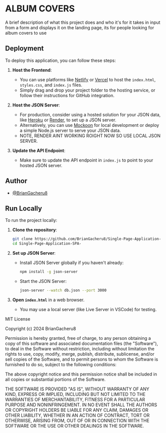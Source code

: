 # ALBUM COVERS

A brief description of what this project does and who it's for
it takes in input from a form and displays it on the landing page, its for people looking for album covers to use


## Deployment

To deploy this application, you can follow these steps:

1. **Host the Frontend**:
   - You can use platforms like [Netlify](https://www.netlify.com/) or [Vercel](https://vercel.com/) to host the `index.html`, `styles.css`, and `index.js` files.
   - Simply drag and drop your project folder to the hosting service, or follow their instructions for GitHub integration.

2. **Host the JSON Server**:
   - For production, consider using a hosted solution for your JSON data, like [Heroku](https://www.heroku.com/) or [Render](https://render.com/), to set up a JSON server.
   - Alternatively, you can use [Mockoon](https://mockoon.com/) for local development or deploy a simple Node.js server to serve your JSON data.
   - NOTE, RENDER AINT WORKING ROIGHT NOW SO USE LOCAL JSON SERVER.

3. **Update the API Endpoint**:
   - Make sure to update the API endpoint in `index.js` to point to your hosted JSON server.



## Author

- [@BrianGacheru8](https://github.com/BrianGacheru8)


## Run Locally
To run the project locally:

1. **Clone the repository**:
    ```bash
    git clone https://github.com/BrianGacheru8/Single-Page-Application-SPA-.git
    cd Single-Page-Application-SPA-
    ```

2. **Set up JSON Server**:
   - Install JSON Server globally if you haven't already:
     ```bash
     npm install -g json-server
     ```
   - Start the JSON Server:
     ```bash
     json-server --watch db.json --port 3000
     ```

3. **Open `index.html`** in a web browser. 
   - You may use a local server (like Live Server in VSCode) for testing.






MIT License

Copyright (c) 2024 BrianGacheru8

Permission is hereby granted, free of charge, to any person obtaining a copy
of this software and associated documentation files (the "Software"), to deal
in the Software without restriction, including without limitation the rights
to use, copy, modify, merge, publish, distribute, sublicense, and/or sell
copies of the Software, and to permit persons to whom the Software is
furnished to do so, subject to the following conditions:

The above copyright notice and this permission notice shall be included in all
copies or substantial portions of the Software.

THE SOFTWARE IS PROVIDED "AS IS", WITHOUT WARRANTY OF ANY KIND, EXPRESS OR
IMPLIED, INCLUDING BUT NOT LIMITED TO THE WARRANTIES OF MERCHANTABILITY,
FITNESS FOR A PARTICULAR PURPOSE AND NONINFRINGEMENT. IN NO EVENT SHALL THE
AUTHORS OR COPYRIGHT HOLDERS BE LIABLE FOR ANY CLAIM, DAMAGES OR OTHER
LIABILITY, WHETHER IN AN ACTION OF CONTRACT, TORT OR OTHERWISE, ARISING FROM,
OUT OF OR IN CONNECTION WITH THE SOFTWARE OR THE USE OR OTHER DEALINGS IN THE
SOFTWARE.
